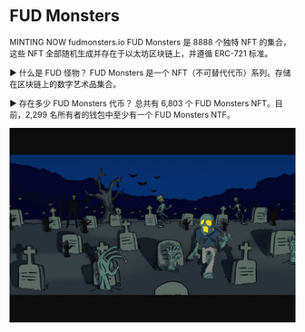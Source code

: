 # FUD Monsters

MINTING NOW fudmonsters.io FUD Monsters 是 8888 个独特 NFT 的集合，这些 NFT 全部随机生成并存在于以太坊区块链上，并遵循 ERC-721 标准。

▶ 什么是 FUD 怪物？
FUD Monsters 是一个 NFT（不可替代代币）系列。存储在区块链上的数字艺术品集合。

▶ 存在多少 FUD Monsters 代币？
总共有 6,803 个 FUD Monsters NFT。目前，2,299 名所有者的钱包中至少有一个 FUD Monsters NTF。

![nft](51234213.png)
